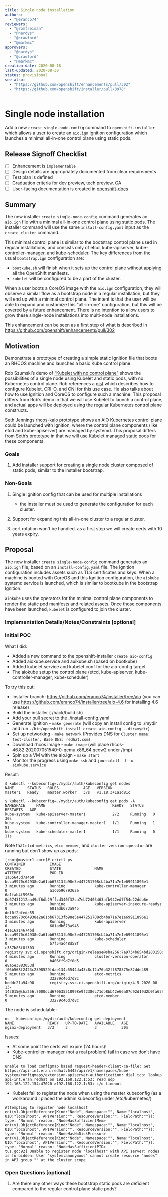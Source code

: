 ```yaml
---
title: Single node installation
authors:
  - "@eranco74"
reviewers:
  - "@romfreiman"
  - "@hardys"
  - "@crawford"
  - "@markmc"
approvers:
  - "@hardys"
  - "@crawford"
  - "@markmc"
creation-date: 2020-08-18
last-updated: 2020-08-30
status: provisional
see-also:
  - "https://github.com/openshift/enhancements/pull/302"
  - "https://github.com/openshift/installer/pull/3978"
---
```



# Single node installation

Add a new `create single-node-config` command to `openshift-installer` which
allows a user to create an `aio.ign` Ignition configuration which
launches a minimal all-in-one control plane using static pods.

## Release Signoff Checklist

- [ ] Enhancement is `implementable`
- [ ] Design details are appropriately documented from clear requirements
- [ ] Test plan is defined
- [ ] Graduation criteria for dev preview, tech preview, GA
- [ ] User-facing documentation is created in [openshift-docs](https://github.com/openshift/openshift-docs/)

## Summary

The new installer `create single-node-config` command generates an `aio.ign`
file with a minimal all-in-one control plane using static pods. The
installer command will use the same `install-config.yaml` input as the
`create cluster` command.

This minimal control plane is similar to the bootstrap control plane
used in regular installations, and consists only of etcd,
kube-apiserver, kube-controller-manager, and kube-scheduler. The key
differences from the usual `bootstrap.ign` configuration are:

- `bootkube.sh` will finish when it sets up the control plane without
  applying all the OpenShift manifests.
- `kubelet` will be configured to be a part of the cluster.

When a user boots a CoreOS image with the `aio.ign` configuration,
they will observe a similar flow as a bootstrap node in a regular
installation, but they will end up with a minimal control plane. The
intent is that the user will be able to expand and customize this
"all-in-one" configuration, but this will be covered by a future
enhancement. There is no intention to allow users to grow these
single-node installations into multi-node installations.

This enhancement can be seen as a first step of what is described in
https://github.com/openshift/enhancements/pull/302

## Motivation

Demonstrate a prototype of creating a simple static Ignition file that
boots an RHCOS machine and launches a basic Kube control plane.

Rob Szumski’s demo of [“Kubelet with no control
plane"](https://developers.redhat.com/devnation/tech-talks/kubelet-no-masters)
shows the possibilities of a single node using Kubelet and static
pods, with no Kubernetes control plane. Rob references a
[gist](https://gist.github.com/dmesser/ffa556788660a7d23999427be4797d38)
which describes how to configure Kubelet, CRI-O, and CNI for this use
case. He also talks about how to use Ignition and CoreOS to configure
such a machine. This proposal differs from Rob’s demo in that we will
use Kubelet to launch a control plane, and actual apps will be
deployed using the regular Kubernetes control plane constructs.

Seth Jennings [rhcos-kaio](https://github.com/sjenning/rhcos-kaio)
prototype shows an AIO Kubernetes control plane could be launched with
Ignition, where the control plane components (like etcd and
kube-apiserver) are managed by systemd. This proposal differs from
Seth’s prototype in that we will use Kubelet managed static pods for
these components.

### Goals

1. Add installer support for creating a single node cluster composed
   of static pods, similar to the installer bootstrap.

### Non-Goals

1. Single Ignition config that can be used for multiple installations
   - the installer must be used to generate the configuration for each
  cluster.
2. Support for expanding this all-in-one cluster to a regular cluster.

3. cert rotation won't be handled. as a first step we will create certs with 10 years expiry.

## Proposal

The new installer `create single-node-config` command generates an `aio.ign`
file, based on an `install-config.yaml` file. The Ignition
configuration includes assets such as TLS certificates and keys. When
a machine is booted with CoreOS and this Ignition configuration, the
`aiokube` systemd service is launched, which is similar to bootkube in
the bootstrap Ignition.

`aiokube` uses the operators for the minimal control plane components
to render the static pod manifests and related assets. Once those
components have been launched, `kubelet` is configured to join the
cluster.


### Implementation Details/Notes/Constraints [optional]


### Initial POC

What I did:
- Added a new command to the openshift-installer `create aio-config`
- Added aiokube.service and auikube.sh (based on bootkube)
- Added kubelet.service and kubelet.conf for the aio-config target 
- The aiokube setup the control plane (etcd, kube-apiserver, kube-controller-manager, kube-scheduler)

To try this out:
- Installer branch: https://github.com/eranco74/installer/tree/aio (you can use https://github.com/eranco74/installer/tree/aio-4.6 for installing 4.6 release)
- Build the installer (./hack/build.sh)
- Add your pull secret to the ./install-config.yaml
- Generate ignition - `make generate` (will copy an install config to ./mydir and run `./bin/openshift-install create aio-config --dir=mydir`)
- Set up networking - `make network` (Provides DNS for `Cluster name: test-cluster, Base DNS: redhat.com`)
- Download rhcos image - `make image` (will place rhcos-46.82.202007051540-0-qemu.x86_64.qcow2 under /tmp)
- Spin up a VM with the aio.ign - `make start`
- Monitor the progress using `make ssh` and `journalctl -f -u aiokube.service`

Result:

```
$ kubectl --kubeconfig=./mydir/auth/kubeconfig get nodes 
NAME      STATUS   ROLES           AGE   VERSION
master1   Ready    master,worker   37s   v1.18.3+1a1d81c

$ kubectl --kubeconfig=./mydir/auth/kubeconfig get pods -A
NAMESPACE     NAME                              READY   STATUS    RESTARTS   AGE
kube-system   kube-apiserver-master1            2/2     Running   0          30s
kube-system   kube-controller-manager-master1   1/1     Running   1          9s
kube-system   kube-scheduler-master1            1/1     Running   0          11s

```

Note that `etcd-metrics`, `etcd-member`, and `cluster-version-operator` are running but don’t show up as pods:

```
[root@master1 core]# crictl ps
CONTAINER           IMAGE                                                                                                                                CREATED             STATE               NAME                             ATTEMPT             POD ID
1a55645d7a460       bcca9970c64938e2a61bb67313fb98e5e447251708cb4ba71a7e1e69911896e1                                                                     3 minutes ago       Running             kube-controller-manager          0                   a1c059679362e
6a1fab4f5960c       0d67431212aa49df6db29ffcd340f32ca7eb72403463afb942ed7f54d22ddb6e                                                                     3 minutes ago       Running             kube-apiserver-insecure-readyz   0                   681adb673a945
ddf0f2bfedc55       bcca9970c64938e2a61bb67313fb98e5e447251708cb4ba71a7e1e69911896e1                                                                     3 minutes ago       Running             kube-apiserver                   0                   681adb673a945
41e16a14674bd       bcca9970c64938e2a61bb67313fb98e5e447251708cb4ba71a7e1e69911896e1                                                                     3 minutes ago       Running             kube-scheduler                   0                   b7f54ad48d58f
c357b83f8f303       registry.svc.ci.openshift.org/origin/release@sha256:7a9734b654bd2831586a616cba34fab7cba5e250bb12d1c22714fa775fb710d7                 4 minutes ago       Running             cluster-version-operator         0                   b406ff9d7f0d5
e8a5e3883053d       f06b568f2423c2398529fdae134c5544da43c8c12a76b32ff878375e82dde489                                                                     5 minutes ago       Running             etcd-metrics                     0                   33279c46d7d8c
bdddc21a94c98       registry.svc.ci.openshift.org/origin/4.5-2020-08-13-143015@sha256:7000dcd670635518998e9f2386c71db8bb42e66a07d92d19d2b0fa659c3f4dfc   5 minutes ago       Running             etcd-member                      0                   33279c46d7d8c
```

The node is schedulable:

```
oc --kubeconfig=./mydir/auth/kubeconfig get deployment
NAME               READY   UP-TO-DATE   AVAILABLE   AGE
nginx-deployment   3/3     3            3           30m
```

Issues:

- At some point the certs will expire (24 hours)!
- Kube-controller-manager (not a real problem) fail in case we don’t have DNS
```
unable to load configmap based request-header-client-ca-file: Get https://api-int.eran.redhat:6443/api/v1/namespaces/kube-system/configmaps/extension-apiserver-authentication: dial tcp: lookup api-int.eran.redhat on 192.168.122.1:53: read udp 192.168.122.154:47020->192.168.122.1:53: i/o timeout
```
- Kubelet fail to register the node when using the master kubeconfig (as a workaround I placed the admin kubeconfig under /etc/kubernetes/)
```
Attempting to register node localhost
ent(v1.ObjectReference{Kind:"Node", Namespace:"", Name:"localhost", UID:"localhost", APIVersion:"", ResourceVersion:"", FieldPath:""}): type: 'Normal' reason: 'NodeHasSufficientMem>
ent(v1.ObjectReference{Kind:"Node", Namespace:"", Name:"localhost", UID:"localhost", APIVersion:"", ResourceVersion:"", FieldPath:""}): type: 'Normal' reason: 'NodeHasNoDiskPressur>
ent(v1.ObjectReference{Kind:"Node", Namespace:"", Name:"localhost", UID:"localhost", APIVersion:"", ResourceVersion:"", FieldPath:""}): type: 'Normal' reason: 'NodeHasSufficientPID>
tus.go:92] Unable to register node "localhost" with API server: nodes is forbidden: User "system:anonymous" cannot create resource "nodes" in API group "" at the cluster scope
```

### Open Questions [optional]

1. Are there any other ways these bootstrap static pods are deficient compared to the regular control plane static pods?
